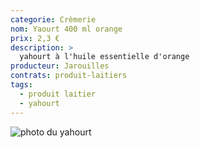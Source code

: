```yaml
---
categorie: Crèmerie
nom: Yaourt 400 ml orange
prix: 2,3 €
description: >
  yahourt à l'huile essentielle d'orange
producteur: Jarouilles
contrats: produit-laitiers
tags: 
  - produit laitier
  - yahourt
---
```


![photo du yahourt](yahourt.jpg)